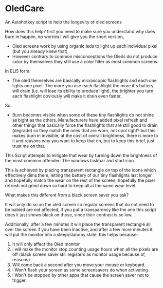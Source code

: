 # OledCare
An Autohotkey script to help the longevity of oled screens

How does this help? first you need to make sure you understand why does burn in happen, no worries I will give you the short version,
- Oled screens work by using organic leds to light up each individual pixel (but you already knew that),
- However contrary to common misconceptions the Oleds do not produce color by themselves they still use a color filter as most common screens.

In ELI5 form:
 - The oled themselves are basically microscopic flashlights and each one lights one pixel.
The more you use each flashlight the more it's battery will drain (i.e. will lose its ability to produce light),
the brighter you turn each flashlight obviously will make it drain even faster.

So:
- Burn becomes visible when some of these tiny flashlights do not shine as bight as the others.
Manufacturers have added pixel refresh and other things that basically force the flashlights 
that are still good to drain (degrade) so they match the ones that are worn, not cool right? but this makes burn in invisible, at the cost of overall
brightness, there is more to it and reasons why you want to keep that on, but to keep this brief, just trust me on that.

This Script attempts to mitigate that wear by turning down the brightness of the most common offender:
The windows taskbar and start icon.

This is achieved by placing transparent rectangle on top of the icons which effectively dims them, letting the battery of our tiny flashlights last longer and
hopefully match the wear on the rest of the screen, hopefully the pixel refresh not grind down so hard to keep all at the same wear level.

What makes this different from a black screen saver you ask?

It will only do so on the oled screen so regular screens that do not need to be babied are not affected, if you put a transparency like
the one this script does it just shows black on those, since their contrast is so low.

Additionally, after a few minutes it will place the transparent rectangle all over the screen if you have been inactive, and after a few more minutes it will
put the monitor into a sleep/standby state, this helps because:

1. It will only affect the Oled monitor
2. I will make the monitor stop counting usage hours when all the pixels are off (black screen saver still registers as monitor usage because of, reasons)
3. Will come back a second after you move your mouse or keyboard.
4. I Won't flash your screen as some screensavers do when activating
5. I Won't be stopped by other apps that cause the screen saver not to trigger.


